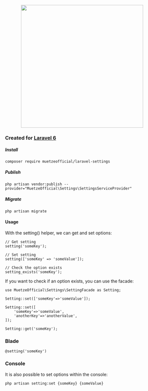 <p align="center"><img src="https://res.cloudinary.com/dtfbvvkyp/image/upload/v1566331377/laravel-logolockup-cmyk-red.svg" width="400"></p>

### Created for [Laravel 6](https://laravel.com)


##### Install  
`composer require muetzeofficial/laravel-settings`

##### Publish
`php artisan vendor:publish --provider="MuetzeOfficial\Settings\SettingsServiceProvider"`

##### Migrate
`php artisan migrate`


#### Usage
With the setting() helper, we can get and set options:
```
// Get setting
setting('someKey');

// Set setting
setting(['someKey' => 'someValue']);

// Check the option exists
setting_exists('someKey');
```

If you want to check if an option exists, you can use the facade:
```
use MuetzeOfficial\Settings\SettingFacade as Setting;

Setting::set(['someKey'=>'someValue']);

Setting::set([
    'someKey'=>'someValue',
    'anotherKey'=>'anotherValue',
]);

Setting::get('someKey');
```
### Blade
```
@setting('someKey')
```
### Console
It is also possible to set options within the console:
```
php artisan setting:set {someKey} {someValue}
```
